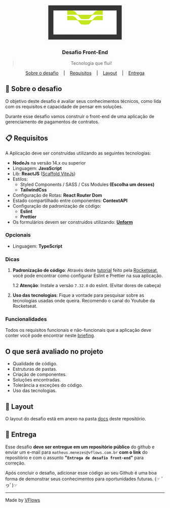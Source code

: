 <h1 align="center" >
  <img alt="VFlows" title="VFlows" src=".github/logo.png" width="200px" style="background:#373435; padding:16px"/>
</h1>

<h3 align="center">
  Desafio Front-End
</h3>

<blockquote align="center">Tecnologia que flui!</blockquote>

<p align="center">
  <a href="##-Sobre-o-desafio">Sobre o desafio</a>
  &nbsp;&nbsp;&nbsp;|&nbsp;&nbsp;&nbsp;
  <a href="##-Requisitos">Requisitos</a>
  &nbsp;&nbsp;&nbsp;|&nbsp;&nbsp;&nbsp;
  <a href="#-Layout">Layout</a>
  &nbsp;&nbsp;&nbsp;|&nbsp;&nbsp;&nbsp;
  <a href="#-Entrega">Entrega</a>
</p>

## 🚀 Sobre o desafio

O objetivo deste desafio é avaliar seus conhecimentos técnicos, como lida com os requisitos e capacidade de pensar em soluções.

Durante esse desafio vamos construir o front-end de uma aplicação de gerenciamento de pagamentos de contratos.

## 📋 Requisitos

A Aplicação deve ser construídas utilizando as seguintes tecnologias:

- **NodeJs** na versão 14.x ou superior
- Linguagem: **JavaScript**
- Lib: **ReactJS** ([Scaffold ViteJs](https://vitejs.dev))
- Estilos:
  - Styled Components / SASS / Css Modules **(Escolha um desses)**
  - **TailwindCss**
- Configuração de Rotas: **React Router Dom**
- Estado compartilhado entre componentes: **ContextAPI**
- Configuração de padronização de código:
  - **Eslint**
  - **Prettier**
- Os formulários devem ser construídos utilizando: **[Unform](https://unform-rocketseat.vercel.app)**

### Opcionais

- Linguagem: **TypeScript**

### Dicas

1. **Padronização de código**: Através deste [tutorial](https://www.notion.so/Padr-es-de-projeto-com-ESLint-Prettier-e-EditorConfig-0b57b47a24724c859c0cf226aa0cc3a7) feito pela [Rocketseat](https://rocketseat.com.br/), você pode encontrar como configurar Eslint e Prettier na sua aplicação.

   1.2 **Atenção**: Instale a versão `7.32.0` do eslint. (Evitar dores de cabeça)

2. **Uso das tecnologias**: Fique a vontade para pesquisar sobre as tecnologias usadas onde queira. Recomendo o canal do Youtube da Rocketseat.

### Funcionalidades

Todos os requisitos funcionais e não-funcionais que a aplicação deve conter você pode encontrar neste [briefing](./briefing.md).

## O que será avaliado no projeto

- Qualidade de código.
- Estruturas de pastas.
- Criação de componentes.
- Soluções encontradas.
- Tolerância a exceções do código.
- Uso das tecnologias.

## 🎨 Layout

O layout do desafio está em anexo na pasta [docs](./docs/) deste repositório.

## 📅 Entrega

Esse desafio **deve ser entregue em um repositório público** do github e enviar um e-mail para `matheus.menezes@vflows.com.br` **com o link** do repositório e com o assunto **"`Entrega de desafio front-end`"** para correção.

Após concluir o desafio, adicionar esse código ao seu Github é uma boa forma de demonstrar seus conhecimentos para oportunidades futuras. (☞ ﾟヮﾟ)☞

---

Made by [VFlows](https://vflows.com.br)
